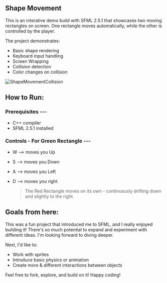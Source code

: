 ## Shape Movement
This is an interative demo build with SFML 2.5.1 that showcases two moving rectangles on screen. One rectangle moves automatically, while the other is controlled by the player.

The project demonstrates:

- Basic shape rendering
- Keyboard input handling
- Screen Wrapping
- Collision detection
- Color changes on collision

![ShapeMovementCollision](https://github.com/user-attachments/assets/39bdc7bf-a4d0-46c6-8a21-9923b4486b30)

## How to Run:
### Prerequisites ---

- C++ compiler
- SFML 2.5.1 installed

### Controls - For Green Rectangle ---

- W --> moves you Up
- S --> moves you Down
- A --> moves you Left
- D --> moves you right

   > The Red Rectangle moves on its own - continuously drifting down and slightly to the right.

## Goals from here:
This was a fun project that introduced me to SFML, and I really enjoyed building it! There's so much potential to expand and experiment with different ideas. I'm looking forward to diving deeper.

Next, I'd like to:

- Work with sprites
- Introduce basic physics or animation
- Create more & different interactions between objects
  
Feel free to fork, explore, and build on it! Happy coding!
